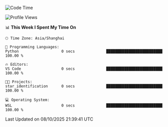 <!--START_SECTION:waka-->
![Code Time](http://img.shields.io/badge/Code%20Time-3%2C132%20hrs%2034%20mins-blue)

![Profile Views](http://img.shields.io/badge/Profile%20Views-0-blue)

📊 **This Week I Spent My Time On** 

```text
🕑︎ Time Zone: Asia/Shanghai

💬 Programming Languages: 
Python                   0 secs              █████████████████████████   100.00 % 

🔥 Editors: 
VS Code                  0 secs              █████████████████████████   100.00 % 

🐱‍💻 Projects: 
star_identification      0 secs              █████████████████████████   100.00 % 

💻 Operating System: 
WSL                      0 secs              █████████████████████████   100.00 % 
```


 Last Updated on 08/10/2025 21:39:41 UTC
<!--END_SECTION:waka-->